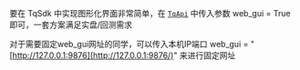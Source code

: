要在 TqSdk 中实现图形化界面非常简单，在 [`TqApi`](https://doc.shinnytech.com/tqsdk/latest/reference/tqsdk.api.html#tqsdk.TqApi "tqsdk.TqApi") 中传入参数 web_gui = True即可，一套方案满足实盘/回测需求

对于需要固定web_gui网址的同学，可以传入本机IP端口 web_gui = "[http://127.0.0.1:9876](http://127.0.0.1:9876/)" 来进行固定网址


